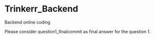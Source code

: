 # Trinkerr_Backend
Backend online coding

Please consider question1_finalcommit as final answer for the question 1.
